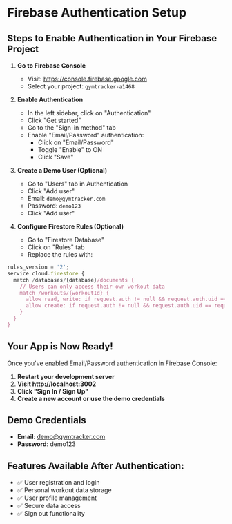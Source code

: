 # Firebase Authentication Setup

## Steps to Enable Authentication in Your Firebase Project

1. **Go to Firebase Console**
   - Visit: https://console.firebase.google.com
   - Select your project: `gymtracker-a1468`

2. **Enable Authentication**
   - In the left sidebar, click on "Authentication"
   - Click "Get started"
   - Go to the "Sign-in method" tab
   - Enable "Email/Password" authentication:
     - Click on "Email/Password"
     - Toggle "Enable" to ON
     - Click "Save"

3. **Create a Demo User (Optional)**
   - Go to "Users" tab in Authentication
   - Click "Add user"
   - Email: `demo@gymtracker.com`
   - Password: `demo123`
   - Click "Add user"

4. **Configure Firestore Rules (Optional)**
   - Go to "Firestore Database"
   - Click on "Rules" tab
   - Replace the rules with:

```javascript
rules_version = '2';
service cloud.firestore {
  match /databases/{database}/documents {
    // Users can only access their own workout data
    match /workouts/{workoutId} {
      allow read, write: if request.auth != null && request.auth.uid == resource.data.userId;
      allow create: if request.auth != null && request.auth.uid == request.resource.data.userId;
    }
  }
}
```

## Your App is Now Ready!

Once you've enabled Email/Password authentication in Firebase Console:

1. **Restart your development server**
2. **Visit http://localhost:3002**
3. **Click "Sign In / Sign Up"**
4. **Create a new account or use the demo credentials**

## Demo Credentials
- **Email**: demo@gymtracker.com
- **Password**: demo123

## Features Available After Authentication:
- ✅ User registration and login
- ✅ Personal workout data storage
- ✅ User profile management
- ✅ Secure data access
- ✅ Sign out functionality
